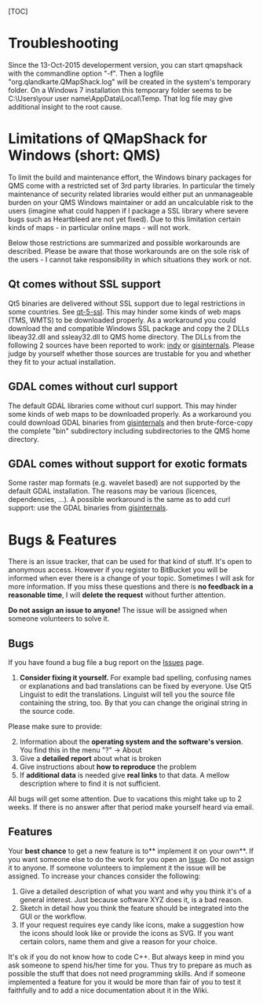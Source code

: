 [TOC]

# Troubleshooting

Since the 13-Oct-2015 developerment version, you can start qmapshack 
with the commandline option "-f".
Then a logfile "org.qlandkarte.QMapShack.log" will be created in 
the system's temporary folder.
On a Windows 7 installation this temporary folder seems to be 
C:\Users\your user name\AppData\Local\Temp. 
That log file may give additional insight to the root cause.

# Limitations of QMapShack for Windows (short: QMS)

To limit the build and maintenance effort, the Windows binary packages 
for QMS come with a restricted set of 3rd party libraries.
In particular the timely maintenance of security related libraries would 
either put an unmanageable burden on your QMS Windows maintainer or add 
an uncalculable risk to the users (imagine what could happen if I package 
a SSL library where severe bugs such as Heartbleed are not yet fixed).
Due to this limitation certain kinds of maps - in particular online maps - 
will not work.

Below those restrictions are summarized and  possible workarounds are 
described. Please be aware that those workarounds are on the sole risk 
of the users - I cannot take responsibility in which situations they work 
or not.

## Qt comes without SSL support

Qt5 binaries are delivered without SSL support due to legal restrictions in 
some countries. See [qt-5-ssl](http://doc.qt.io/qt-5/ssl.html).
This may hinder some kinds of web maps (TMS, WMTS) to be downloaded properly.
As a workaround you could download the and compatible Windows SSL package
and copy the 2 DLLs libeay32.dll and ssleay32.dll to QMS home directory.
The DLLs from the following 2 sources have been reported to work: 
[indy](https://indy.fulgan.com/SSL/openssl-1.0.2d-x64_86-win64.zip) or
[gisinternals](http://download.gisinternals.com/sdk/downloads/release-1800-x64-gdal-1-11-1-mapserver-6-4-1.zip).
Please judge by yourself whether those sources are trustable for you and 
whether they fit to your actual installation.

## GDAL comes without curl support

The default GDAL libraries come without curl support. 
This may hinder some kinds of web maps to be downloaded properly.
As a workaround you could download GDAL binaries from 
[gisinternals](http://download.gisinternals.com/sdk/downloads/release-1800-x64-gdal-1-11-1-mapserver-6-4-1.zip)
and then brute-force-copy the complete "bin" subdirectory including 
subdirectories to the QMS home directory.

## GDAL comes without support for exotic formats

Some raster map formats (e.g. wavelet based) are not supported by the default
GDAL installation. The reasons may be various (licences, dependencies, ...).
A possible workaround is the same as to add curl support: use the GDAL binaries 
from [gisinternals](http://gisinternals.com/).


# Bugs & Features

There is an issue tracker, that can be used for that kind of stuff. It's open to anonymous access. However if you register to BitBucket you will be informed when ever there is a change of your topic. Sometimes I will ask for more information. If you miss these questions and there is **no feedback in a reasonable time**, I will **delete the request** without further attention.

**Do not assign an issue to anyone!** The issue will be assigned when someone volunteers to solve it. 

## Bugs

If you have found a bug file a bug report on the [Issues](https://bitbucket.org/maproom/qmapshack/issues?status=new&status=open) page. 

1. **Consider fixing it yourself.** For example bad spelling, confusing names or explanations and bad translations can be fixed by everyone. Use Qt5 Linguist to edit the translations. Linguist will tell you the source file containing the string, too. By that you can change the original string in the source code. 

Please make sure to provide:

2. Information about the **operating system and the software's version**. You find this in the menu "?" -> About
3. Give a **detailed report** about what is broken
4. Give instructions about **how to reproduce** the problem
5. If **additional data** is needed give **real links** to that data. A mellow description where to find it is not sufficient.

All bugs will get some attention. Due to vacations this might take up to 2 weeks. If there is no answer after that period make yourself heard via email.

## Features

Your **best chance** to get a new feature is to** implement it on your own**. If you want someone else to do the work for you open an [Issue](https://bitbucket.org/maproom/qmapshack/issues?status=new&status=open). Do not assign it to anyone. If someone volunteers to implement it the issue will be assigned. To increase your chances consider the following:

1. Give a detailed description of what you want and why you think it's of a general interest. Just because software XYZ does it, is a bad reason. 
2. Sketch in detail how you think the feature should be integrated into the GUI or the workflow. 
3. If your request requires eye candy like icons, make a suggestion how the icons should look like or provide the icons as SVG. If you want certain colors, name them and give a reason for your choice. 

It's ok if you do not know how to code C++. But always keep in mind you ask someone to spend his/her time for you. Thus try to prepare  as much as possible the stuff that does not need programming skills. And if someone implemented a feature for you it would be more than fair of you to test it faithfully and to add a nice documentation about it in the Wiki. 

